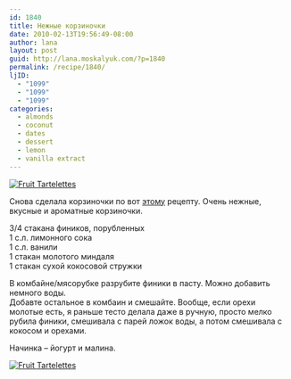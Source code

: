 ```yaml
---
id: 1840
title: Нежные корзиночки
date: 2010-02-13T19:56:49-08:00
author: lana
layout: post
guid: http://lana.moskalyuk.com/?p=1840
permalink: /recipe/1840/
ljID:
  - "1099"
  - "1099"
  - "1099"
categories:
  - almonds
  - coconut
  - dates
  - dessert
  - lemon
  - vanilla extract
---
```

<a class="flickr-image alignnone" title="Fruit Tartelettes" href="http://www.flickr.com/photos/67405678@N00/4355330334/" target="_blank"><img src="http://farm5.static.flickr.com/4039/4355330334_f0c5c0a3e5.jpg" alt="Fruit Tartelettes" /></a>

Снова сделала корзиночки по вот [этому](http://rawinrussian.livejournal.com/91090.html) рецепту. Очень нежные, вкусные и ароматные корзиночки.

3/4 стакана фиников, порубленных  
1 с.л. лимонного сока  
1 с.л. ванили  
1 стакан молотого миндаля  
1 стакан сухой кокосовой стружки

В комбайне/мясорубке разрубите финики в пасту. Можно добавить немного воды.  
Добавте остальное в комбаин и смешайте. Вообще, если орехи молотые есть, я раньше тесто делала даже в ручную, просто мелко рубила финики, смешивала с парей ложок воды, а потом смешивала с кокосом и орехами.

Начинка &#8211; йогурт и малина.

<a class="flickr-image alignnone" title="Fruit Tartelettes" href="http://www.flickr.com/photos/67405678@N00/4354584573/" target="_blank"><img src="http://farm5.static.flickr.com/4068/4354584573_0e280f3617.jpg" alt="Fruit Tartelettes" /></a>